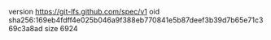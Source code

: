version https://git-lfs.github.com/spec/v1
oid sha256:169eb4fdff4e025b046a9f388eb770841e5b87deef3b39d7b65e71c369c3a8ad
size 6924
